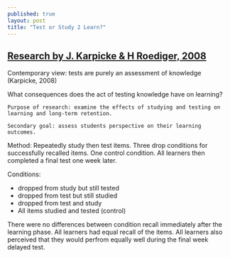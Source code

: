 ```yaml
---
published: true
layout: post
title: "Test or Study 2 Learn?"
---
```


## [Research by J. Karpicke & H Roediger, 2008](http://public.wsu.edu/~fournier/Teaching/psych592/Readings/Karpicke_et_al_2008.pdf)

Contemporary view: tests are purely an assessment of knowledge (Karpicke, 2008)

What consequences does the act of testing knowledge have on learning?

	Purpose of research: examine the effects of studying and testing on learning and long-term retention. 

	Secondary goal: assess students perspective on their learning outcomes.

Method: Repeatedly study then test items. Three drop conditions for successfully recalled items. One control condition. All learners then completed a final test one week later.

Conditions:
- dropped from study but still tested
- dropped from test but still studied
- dropped from test and study
- All items studied and tested (control)

There were no differences between condition recall immediately after the learning phase. All learners had equal recall of the items. All learners also perceived that they would perfrom equally well during the final week delayed test.





